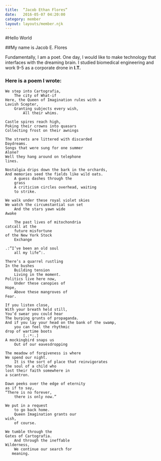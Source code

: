 ```yaml
---
title:  “Jacob Ethan Flores“
date:   2016-05-07 04:20:00
category: member
layout: layouts/member.njk
---
```


#Hello World

##My name is Jacob E. Flores



Fundamentally, I am a poet. One day, I would like to make technology that interfaces with the dreaming brain. 
I studied biomedical engineering and work 9-5 as a corporate drone in **I.T.**



### Here is a poem I wrote:
```
We step into Cartografia,
	The city of What-if
Here, the Queen of Imagination rules with a 
Lavish Scepter,
	Granting subjects every wish,
		All their whims.

Castle spires reach high,
Poking their crowns into quasars
Collecting frost on their awnings

The streets are littered with discarded
Daydreams.
Songs that were sung for one summer
Alone?
Well they hang around on telephone 
lines.

Nostalgia drips down the bark in the orchards, 
And memories seed the fields like wild oats.
	A guess dashes through the 
	grass
	A criticism circles overhead, waiting
	to strike.

We walk under these royal violet skies
We watch the circumstantial sun set
	And the stars yawn wide
Awake

	The past lives of mitochondria
catcall at the 
	future misfortune
of the New York Stock
	Exchange

.:”I’ve been an old soul
	all my life”:.

There’s a quarrel rustling 
In the bushes
	Building tension
	Living in the moment.
Politics live here now,
	Under these canopies of
Hope,
	Above these mangroves of 
Fear.

If you listen close,
With your breath held still,
You’d swear you could hear 
The burping grunts of propaganda.
And if you lay your head on the bank of the swamp,
	you can feel the rhythmic 
drop of wartime boots
		[.:*:.]
A mockingbird snaps us 
	Out of our eavesdropping

The meadow of forgiveness is where 
We spend our night.
	It is the sort of place that reinvigorates
the soul of a child who
lost their faith somewhere in 
a scantron.

Dawn peeks over the edge of eternity  
as if to say,
“There is no forever,
	there is only now.”

We put in a request 
	to go back home.
	Queen Imagination grants our 
wish,
	of course.

We tumble through the 
Gates of Cartografia.
	And through the ineffable
Wilderness,
	We continue our search for
   meaning. 
```

[instagram]: https://www.instagram.com/jacobflores562/

 